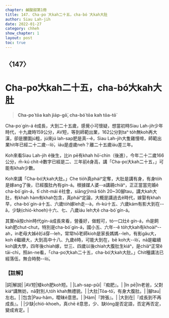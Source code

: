```yaml
---
chapter: 鹹酸甜第1冊
title: 147. Cha-po͘大kah二十五，cha-bó͘大kah大肚
author: Siau Lah-jih
date: 2022-01-27
category: chheh
show_chapter: 1
layout: post
toc: true
---
```

  
## 〈147〉
# Cha-po͘大kah二十五，cha-bó͘大kah大肚
>**Cha-po͘ tōa kah jia̍p-gō͘, cha-bó͘ tōa kah tōa-tō͘**

Cha-po͘ gín-á ê成長，大到二十五歲，感覺小可懷疑，想當初時Siau Lah-jih少年時代，十九歲時159公分，AV短，等到師範出業，162公分到taⁿ to̍h無koh再大漢，卻是腰圍jú粗，jú來jú lah-sap肥是真--ê，Siau Lah-jih大隻雞慢啼，師範出業hit年已經二十二歲--lò͘，iáu是虛歲neh？離二十五歲iáu差三年。

Koh來看Siau Lah-jih ê後生，比in pē有khah hō͘-chìn（後進），今年二十二歲166公分，m̄-kú chit-ê數字已經是二、三年前ê身高，講「Cha-po͘大kah二十五，」可能有khah少數。

Koh來講「Cha-bó͘大kah大肚。」Che tio̍h真pháiⁿ定奪，大肚是講有身，有身to̍h是嫁ang了後，已經腹肚內有gín-á。根據媒人婆--a講親chiâⁿ，正正當當完婚ê cha-bó͘ gín-á，tī chit-mái ê社會，siāng少mā tio̍h 20~30腳tau，講大kah大肚，有khah hàm有khah包含，真pháiⁿ定論，大概是講過去ê時代，嫁娶有khah早，cha-bó͘ gín-á十五、六歲to̍h嫁leh走--à，m̄-kú十五、六歲kám有影大到在--ā，少缺(chió-khoeh)十六、七、八歲iáu leh大ê cha-bó͘ gín-á。

其實nā按chín時代gín-á成長來看，營養好，做輕可，tó一口灶ê gín-á，m̄是飼kah肥chut-chut，特別是cha-bó͘ gín-á，國小五、六年--ê to̍h大kah有khoàiⁿ--ah，in老母大姊ê衫á穿--leh，常常hō͘老師kioh是家長媽媽--leh，有影gâu大，koh ē繼續大，大到高中十八、九歲ê時，可能大到在，bē koh大--lò͘，nā是繼續koh讀大學，四年後chiah嫁，廿三、四歲以後chiah大腹肚生kiáⁿ，是chiâⁿ正常ê tāi-chì，照án-ne看，「cha-po͘大kah二十五，cha-bó͘大kah大肚。」Chit種講法已經落伍，無合時勢--lò͘。

### 【註解】

|詞|解說|
|AV短|矮koh肥koh短。|
|Lah-sap-pûi|『痴肥』。|
|In pē|In老爸，父對kiáⁿ講無妨，nā對別人to̍h khah無禮貌。|
|大肚|Tōa-tō͘，有身大腹肚。|
|腳tau|左右。|
|包含|Pau-hâm，曖昧ê意思。|
|Hàm|『誇張』。|
|大到在|『成長到不再成長』。|
|少缺|chió-khoeh，真chē ê意思，少、缺lóng是否定語，否定再否定，變成肯定。|